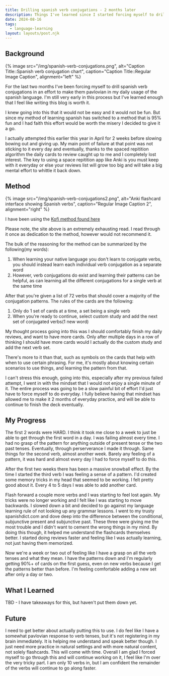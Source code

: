 ```yaml
---
title: Drilling spanish verb conjugations - 2 months later
description: Things I've learned since I started forcing myself to drill spanish verb conjugations
date: 2024-08-16
tags:
  - language-learning
layout: layouts/post.njk
---
```


## Background

{% image 
    src="/img/spanish-verb-conjugations.png", 
    alt="Caption Title::Spanish verb conjugation chart", 
    caption="Caption Title::Regular Image Caption", 
    alignment="left" 
%}

For the last two months I've been forcing myself to drill spanish verb conjugations in an effort to make them pavlovian in my daily usage of the spanish language. I'm still very early in this process but I've learned enough that I feel like writing this blog is worth it.

I knew going into this that it would not be easy and it would not be fun. But since my method of learning spanish has switched to a method that is 95% fun and I had faith this effort would be worth the misery I decided to give it a go.

I actually attempted this earlier this year in April for 2 weeks before slowing bowing out and giving up. My main point of failure at that point was not sticking to it every day and eventually, thanks to the spaced repitition algorithm the daily cards to review caught up to me and I completely lost interest. The key to using a space repitition app like Anki is you must keep with it everyday or else your reviews list will grow too big and will take a big mental effort to whittle it back down.

<div class="clearfix"></div>

## Method

{% image src="/img/spanish-verb-conjugations2.png", alt="Anki flashcard interface showing Spanish verbs", caption="Regular Image Caption 2", alignment="right" %}

I have been using the [Kofi method found here](https://www.asiteaboutnothing.net/w_ultimate_spanish_conjugation.php)

Please note, the site above is an extremely exhausting read. I read through it once as dedication to the method, however would not recommend it.

The bulk of the reasoning for the method can be summarized by the following(my words):
1. When learning your native language you don't learn to conjugate verbs, you should instead learn each individual verb conjugation as a separate word
2. However, verb conjugations do exist and learning their patterns can be helpful, as can learning all the different conjugations for a single verb at the same time

After that you're given a list of 72 verbs that should cover a majority of the conjugation patterns. The rules of the cards are the following:
1. Only do 1 set of cards at a time, a set being a single verb
2. When you're ready to continue, select custom study and add the next set of conjugated verbs(1 new word)

My thought process going into this was I should comfortably finish my daily reviews, and want to have more cards. Only after multiple days in a row of thinking I should have more cards would I actually do the custom study and add the next verb set.

There's more to it than that, such as symbols on the cards that help with when to use certain phrasing. For me, it's mostly about knowing certain scenarios to use things, and learning the pattern from that.

I can't stress this enough, going into this, especially after my previous failed attempt, I went in with the mindset that I would not enjoy a single minute of it. The entire process was going to be a slow painful bit of effort I'd just have to force myself to do everyday. I fully believe having that mindset has allowed me to make it 2 months of everyday practice, and will be able to continue to finish the deck eventually.

## My Progress 

The first 2 words were HARD. I think it took me close to a week to just be able to get through the first word in a day. I was failing almost every time. I had no grasp of the pattern for anything outside of present tense or the two past tenses. Eventually, through perserverance I made it through. Same things for the second verb, almost another week. Barely any feeling of a pattern, it was hard and almost every day I had to force myself to do this. 

After the first two weeks there has been a massive snowball effect. By the time I started the third verb I was feeling a sense of a pattern. I'd created some memory tricks in my head that seemed to be working. I felt pretty good about it. Every 4 to 5 days I was able to add another card.

Flash forward a couple more verbs and I was starting to feel lost again. My tricks were no longer working and I felt like I was starting to move backwards. I slowed down a bit and decided to go against my language learning rule of not looking up any grammar lessons. I went to my trusty spanishdict.com and dove deep into the difference between the conditional, subjunctive present and subjunctive past. These three were giving me the most trouble and I didn't want to cement the wrong things in my mind. By doing this though, it helped me understand the flashcards themselves better. I started doing reviews faster and feeling like I was actually learning, not just having them memorized.

Now we're a week or two out of feeling like I have a grasp on all the verb tenses and what they mean. I have the patterns down and I'm regularly getting 90%+ of cards on the first guess, even on new verbs because I get the patterns better than before. I'm feeling comfortable adding a new set after only a day or two.

## What I Learned

TBD - I have takeaways for this, but haven't put them down yet. 

## Future

I need to get better about actually putting this to use. I do feel like I have a somewhat pavlovian response to verb tenses, but it's not registering in my brain immediately. It is helping me understand and speak better though. I just need more practice in natural settings and with more natural content, not solely flashcards. This will come with time. Overall I am glad I forced myself to go through this and will continue working on it, I feel like I'm over the very tricky part. I am only 10 verbs in, but I am confident the remainder of the verbs will continue to go along faster.
